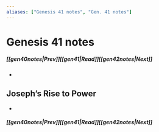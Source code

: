 ```yaml
---
aliases: ["Genesis 41 notes", "Gen. 41 notes"]
---
```

# Genesis 41 notes
##### <span class=arrow-left></span>[[gen40notes|Prev]]<span class=navigation-separator></span>[[gen41|Read]]<span class=navigation-separator></span>[[gen42notes|Next]]<span class=arrow-right></span>
- 
## Joseph’s Rise to Power
- 
##### <span class=arrow-left></span>[[gen40notes|Prev]]<span class=navigation-separator></span>[[gen41|Read]]<span class=navigation-separator></span>[[gen42notes|Next]]<span class=arrow-right></span>